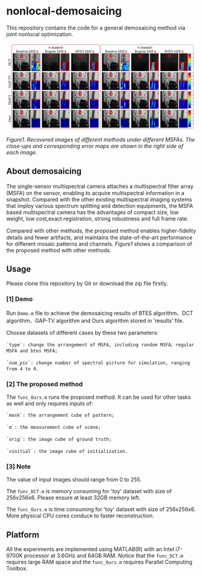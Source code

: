# nonlocal-demosaicing

This repository contains the code for a general demosaicing method via joint nonlocal optimization.

![image](https://github.com/bianlab/nonlocal-demosaicing/raw/master/results/Simulation-results.png)

*Figure1. Recovered images of different methods under different MSFAs. The close-ups and corresponding error maps are shown in the right side of each image.*

## About demosaicing
The single-sensor multispectral camera attaches a multispectral ﬁlter array (MSFA) on the sensor, enabling to acquire multispectral information in a snapshot. Compared with the other existing multispectral imaging systems that imploy various spectrum splitting and detection equipments, the MSFA based multispectral camera has the advantages of compact size, low weight, low cost,exact registration, strong robustness and full frame rate.

Compared with other methods, the proposed method enables higher-ﬁdelity details and fewer artifacts, and maintains the state-of-the-art performance for different mosaic patterns and channels. *Figure1* shows a comparison of the proposed method with other methods.

## Usage

Please clone this repository by Git or download the zip file firstly. 

### [1] Demo

Run `Demo.m` file to achieve the demosaicing results of BTES algorithm、DCT algorithm、GAP-TV algorithm and Ours algorithm stored in 'results' file.

Choose datasets of different cases by these two parameters:

    `type`: change the arrangement of MSFA, including random MSFA、regular MSFA and btes MSFA;
  
    `num_pic`: change number of spectral picture for simulation, ranging from 4 to 9.
  
### [2] The proposed method
The `func_Ours.m` runs the proposed method. It can be used for other tasks as well and only requires inputs of:

    `mask`: the arrangement cube of pattern;

    `m`: the measurement cube of scene;

    `orig`: the image cube of ground truth;

    `vinitial`: the image cube of initialization.

### [3] Note
The value of input images should range from 0 to 255. 

The `func_DCT.m` is memory consuming for 'toy' dataset with size of 256x256x6. Please ensure at least 32GB memory left.

The `func_Ours.m` is time consuming for 'toy' dataset with size of 256x256x6. More physical CPU cores conduce to faster reconstruction. 

## Platform
All the experiments are implemented using MATLAB(R) with an Intel i7-9700K processor at 3.6GHz and 64GB RAM. Notice that the `func_DCT.m` requires large RAM space and the `func_Ours.m` requires Parallel Computing Toolbox.
